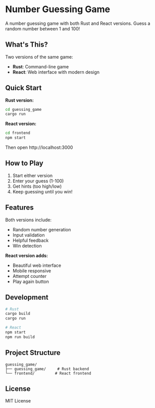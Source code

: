 # Number Guessing Game

A number guessing game with both Rust and React versions. Guess a random number between 1 and 100!

## What's This?

Two versions of the same game:
- **Rust**: Command-line game
- **React**: Web interface with modern design

## Quick Start

**Rust version:**
```bash
cd guessing_game
cargo run
```

**React version:**
```bash
cd frontend
npm start
```
Then open http://localhost:3000

## How to Play

1. Start either version
2. Enter your guess (1-100)
3. Get hints (too high/low)
4. Keep guessing until you win!

## Features

Both versions include:
- Random number generation
- Input validation
- Helpful feedback
- Win detection

**React version adds:**
- Beautiful web interface
- Mobile responsive
- Attempt counter
- Play again button

## Development

```bash
# Rust
cargo build
cargo run

# React
npm start
npm run build
```

## Project Structure

```
guessing_game/
├── guessing_game/     # Rust backend
└── frontend/         # React frontend
```

## License

MIT License
